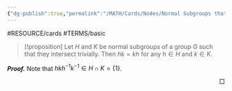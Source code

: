 ```yaml
---
{"dg-publish":true,"permalink":"/MATH/Cards/Nodes/Normal Subgroups that Intersect Trivially/","dgPassFrontmatter":true}
---
```


#RESOURCE/cards #TERMS/basic 

> [!proposition]
> Let $H$ and $K$ be normal subgroups of a group $G$ such that they intersect trivially. Then $hk=kh$ for any $h\in H$ and $k\in K$.

**_Proof._**
Note that $hkh^{-1}k^{-1}\in H\cap K=\{1\}$.
<p align="right">□</p>

